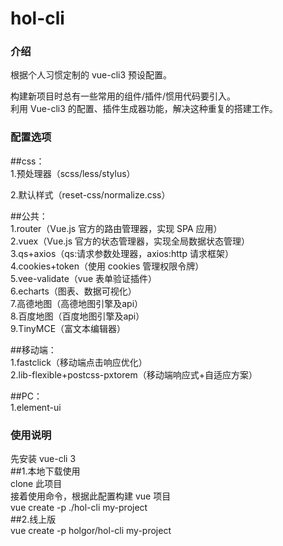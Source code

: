 # hol-cli

### 介绍

根据个人习惯定制的 vue-cli3 预设配置。  

构建新项目时总有一些常用的组件/插件/惯用代码要引入。  
利用 Vue-cli3 的配置、插件生成器功能，解决这种重复的搭建工作。  

### 配置选项 

##css：  
1.预处理器（scss/less/stylus） 

2.默认样式（reset-css/normalize.css）

##公共：  
1.router（Vue.js 官方的路由管理器，实现 SPA 应用）  
2.vuex（Vue.js 官方的状态管理器，实现全局数据状态管理）  
3.qs+axios（qs:请求参数处理器，axios:http 请求框架）  
4.cookies+token（使用 cookies 管理权限令牌）  
5.vee-validate（vue 表单验证插件）  
6.echarts（图表、数据可视化）  
7.高德地图（高德地图引擎及api）  
8.百度地图（百度地图引擎及api）  
9.TinyMCE（富文本编辑器）  

##移动端：  
1.fastclick（移动端点击响应优化）  
2.lib-flexible+postcss-pxtorem（移动端响应式+自适应方案）  

##PC：  
1.element-ui  

### 使用说明
先安装 vue-cli 3  
##1.本地下载使用  
clone 此项目  
接着使用命令，根据此配置构建 vue 项目  
vue create -p ./hol-cli my-project  
##2.线上版  
vue create -p holgor/hol-cli my-project  